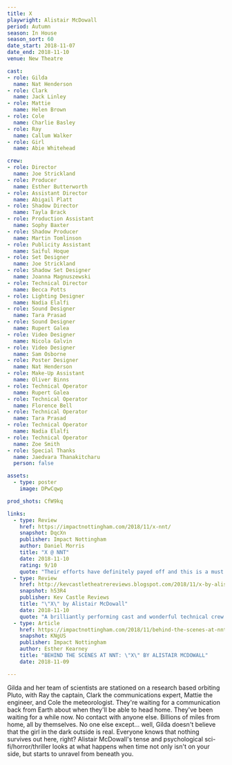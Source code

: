 ```yaml
---
title: X
playwright: Alistair McDowall
period: Autumn
season: In House
season_sort: 60
date_start: 2018-11-07
date_end: 2018-11-10
venue: New Theatre

cast:
- role: Gilda
  name: Nat Henderson
- role: Clark
  name: Jack Linley
- role: Mattie
  name: Helen Brown
- role: Cole
  name: Charlie Basley
- role: Ray
  name: Callum Walker
- role: Girl
  name: Abie Whitehead

crew:
- role: Director
  name: Joe Strickland
- role: Producer
  name: Esther Butterworth
- role: Assistant Director
  name: Abigail Platt
- role: Shadow Director
  name: Tayla Brack
- role: Production Assistant
  name: Sophy Baxter
- role: Shadow Producer
  name: Martin Tomlinson
- role: Publicity Assistant
  name: Saiful Hoque
- role: Set Designer
  name: Joe Strickland
- role: Shadow Set Designer
  name: Joanna Magnuszewski
- role: Technical Director
  name: Becca Potts
- role: Lighting Designer
  name: Nadia Elalfi
- role: Sound Designer
  name: Tara Prasad
- role: Sound Designer
  name: Rupert Galea
- role: Video Designer
  name: Nicola Galvin
- role: Video Designer
  name: Sam Osborne
- role: Poster Designer
  name: Nat Henderson
- role: Make-Up Assistant
  name: Oliver Binns
- role: Technical Operator
  name: Rupert Galea
- role: Technical Operator
  name: Florence Bell
- role: Technical Operator
  name: Tara Prasad
- role: Technical Operator
  name: Nadia Elalfi
- role: Technical Operator
  name: Zoe Smith
- role: Special Thanks
  name: Jaedvara Thanakitcharu
  person: false

assets:
  - type: poster
    image: DPwCqwp

prod_shots: CfW9kq

links:
  - type: Review
    href: https://impactnottingham.com/2018/11/x-nnt/
    snapshot: DqcXn
    publisher: Impact Nottingham
    author: Daniel Morris
    title: "X @ NNT"
    date: 2018-11-10
    rating: 9/10
    quote: "Their efforts have definitely payed off and this is a must see show"
  - type: Review
    href: http://kevcastletheatrereviews.blogspot.com/2018/11/x-by-alistair-mcdowall-nottingham-new.html
    snapshot: h53R4
    publisher: Kev Castle Reviews
    title: "\"X\" by Alistair McDowall"
    date: 2018-11-10
    quote: "A brilliantly performing cast and wonderful technical crew keep up the NNT reputation for presenting fresh and evocative pieces of theatre."
  - type: Article
    href: https://impactnottingham.com/2018/11/behind-the-scenes-at-nnt-x-by-alistair-mcdowall/
    snapshot: KNgUS
    publisher: Impact Nottingham
    author: Esther Kearney
    title: "BEHIND THE SCENES AT NNT: \"X\" BY ALISTAIR MCDOWALL"
    date: 2018-11-09

---
```


Gilda and her team of scientists are stationed on a research based orbiting Pluto, with Ray the captain, Clark the communications expert, Mattie the engineer, and Cole the meteorologist. They're waiting for a communication back from Earth about when they'll be able to head home. They've been waiting for a while now. No contact with anyone else. Billions of miles from home, all by themselves. No one else except... well, Gilda doesn't believe that the girl in the dark outside is real. Everyone knows that nothing survives out here, right? Alistair McDowall's tense and psychological sci-fi/horror/thriller looks at what happens when time not only isn't on your side, but starts to unravel from beneath you.
